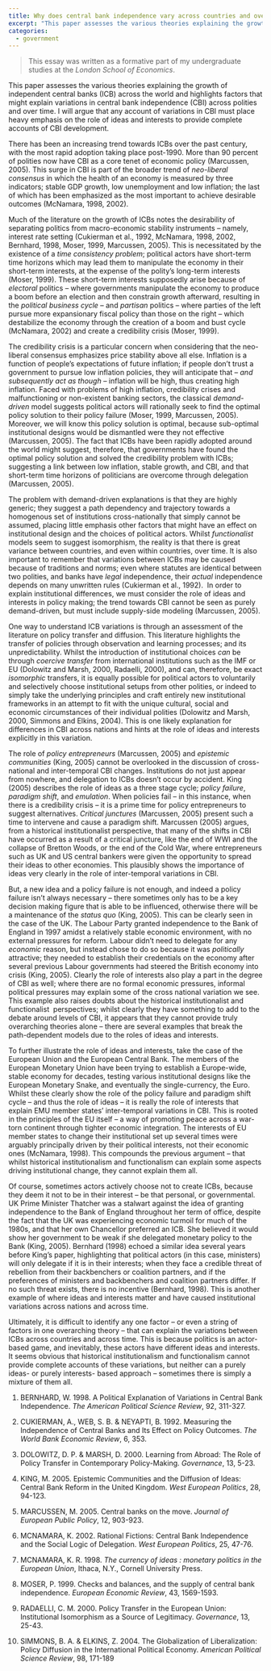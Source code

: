 ```yaml
---
title: Why does central bank independence vary across countries and over time?
excerpt: "This paper assesses the various theories explaining the growth of independent central banks and highlights factors that might explain variations in central bank independence."
categories:
  - government
---
```


> This essay was written as a formative part of my undergraduate studies at the *London School of Economics*.

This paper assesses the various theories explaining the growth of independent central banks (ICB) across the world and highlights factors that might explain variations in central bank independence (CBI) across polities and over time. I will argue that any account of variations in CBI must place heavy emphasis on the role of ideas and interests to provide complete accounts of CBI development.

There has been an increasing trend towards ICBs over the past century, with the most rapid adoption taking place post-1990. More than 90 percent of polities now have CBI as a core tenet of economic policy (Marcussen, 2005). This surge in CBI is part of the broader trend of *neo-liberal consensus* in which the health of an economy is measured by three indicators; stable GDP growth, low unemployment and low inflation; the last of which has been emphasized as the most important to achieve desirable outcomes (McNamara, 1998, 2002).

Much of the literature on the growth of ICBs notes the desirability of separating politics from macro-economic stability instruments – namely, interest rate setting (Cukierman et al., 1992, McNamara, 1998, 2002, Bernhard, 1998, Moser, 1999, Marcussen, 2005). This is necessitated by the existence of a *time consistency problem*; political actors have short-term time horizons which may lead them to manipulate the economy in their short-term interests, at the expense of the polity’s long-term interests (Moser, 1999). These short-term interests supposedly arise because of *electoral* politics – where governments manipulate the economy to produce a boom before an election and then constrain growth afterward, resulting in the *political business cycle* – and *partisan* politics – where parties of the left pursue more expansionary fiscal policy than those on the right – which destabilize the economy through the creation of a boom and bust cycle (McNamara, 2002) and create a credibility crisis (Moser, 1999).

The credibility crisis is a particular concern when considering that the neo-liberal consensus emphasizes price stability above all else. Inflation is a function of people’s expectations of future inflation; if people don’t trust a government to pursue low inflation policies, they will anticipate that – *and subsequently act as though* – inflation will be high, thus creating high inflation. Faced with problems of high inflation, credibility crises and malfunctioning or non-existent banking sectors, the classical *demand-driven* model suggests political actors will rationally seek to find the optimal policy solution to their policy failure (Moser, 1999, Marcussen, 2005). Moreover, we will know this policy solution is optimal, because sub-optimal institutional designs would be dismantled were they not effective (Marcussen, 2005). The fact that ICBs have been rapidly adopted around the world might suggest, therefore, that governments have found the optimal policy solution and solved the credibility problem with ICBs; suggesting a link between low inflation, stable growth, and CBI, and that short-term time horizons of politicians are overcome through delegation (Marcussen, 2005).

The problem with demand-driven explanations is that they are highly generic; they suggest a path dependency and trajectory towards a homogenous set of institutions cross-nationally that simply cannot be assumed, placing little emphasis other factors that might have an effect on institutional design and the choices of political actors. Whilst *functionalist* models seem to suggest isomorphism, the reality is that there is great variance between countries, and even within countries, over time. It is also important to remember that variations between ICBs may be caused because of traditions and norms; even where statutes are identical between two polities, and banks have *legal* independence, their *actual* independence depends on many unwritten rules (Cukierman et al., 1992).  In order to explain institutional differences, we must consider the role of ideas and interests in policy making; the trend towards CBI cannot be seen as purely demand-driven, but must include supply-side modeling (Marcussen, 2005).

One way to understand ICB variations is through an assessment of the literature on policy transfer and diffusion. This literature highlights the transfer of policies through observation and learning processes; and its unpredictability. Whilst the introduction of institutional choices *can* be through *coercive transfer* from international institutions such as the IMF or EU (Dolowitz and Marsh, 2000, Radaelli, 2000), and can, therefore, be exact *isomorphic* transfers, it is equally possible for political actors to voluntarily and selectively choose institutional setups from other polities, or indeed to simply take the underlying principles and craft entirely new institutional frameworks in an attempt to fit with the unique cultural, social and economic circumstances of their individual polities (Dolowitz and Marsh, 2000, Simmons and Elkins, 2004). This is one likely explanation for differences in CBI across nations and hints at the role of ideas and interests explicitly in this variation.

The role of *policy entrepreneurs* (Marcussen, 2005) and *epistemic communities* (King, 2005) cannot be overlooked in the discussion of cross-national and inter-temporal CBI changes. Institutions do not just appear from nowhere, and delegation to ICBs doesn’t occur by accident. King (2005) describes the role of ideas as a three stage cycle; *policy failure*, *paradigm shift*, and *emulation*. When policies fail – in this instance, when there is a credibility crisis – it is a prime time for policy entrepreneurs to suggest alternatives. *Critical junctures* (Marcussen, 2005) present such a time to intervene and cause a paradigm shift. Marcussen (2005) argues, from a historical institutionalist perspective, that many of the shifts in CBI have occurred as a result of a critical juncture, like the end of WWI and the collapse of Bretton Woods, or the end of the Cold War, where entrepreneurs such as UK and US central bankers were given the opportunity to spread their ideas to other economies. This plausibly shows the importance of ideas very clearly in the role of inter-temporal variations in CBI.

But, a new idea and a policy failure is not enough, and indeed a policy failure isn’t always necessary – there sometimes only has to be a key decision making figure that is able to be influenced, otherwise there will be a maintenance of the *status quo* (King, 2005). This can be clearly seen in the case of the UK. The Labour Party granted independence to the Bank of England in 1997 amidst a relatively stable economic environment, with no external pressures for reform. Labour didn’t need to delegate for any *economic* reason, but instead chose to do so because it was *politically* attractive; they needed to establish their credentials on the economy after several previous Labour governments had steered the British economy into crisis (King, 2005). Clearly the role of interests also play a part in the degree of CBI as well; where there are no formal economic pressures, informal political pressures may explain some of the cross national variation we see. This example also raises doubts about the historical institutionalist and functionalist  perspectives; whilst clearly they have something to add to the debate around levels of CBI, it appears that they cannot provide truly overarching theories alone – there are several examples that break the path-dependent models due to the roles of ideas and interests.

To further illustrate the role of ideas and interests, take the case of the European Union and the European Central Bank. The members of the European Monetary Union have been trying to establish a Europe-wide, stable economy for decades, testing various institutional designs like the European Monetary Snake, and eventually the single-currency, the Euro. Whilst these clearly show the role of the policy failure and paradigm shift cycle – and thus the role of ideas – it is really the role of interests that explain EMU member states’ inter-temporal variations in CBI. This is rooted in the principles of the EU itself – a way of promoting peace across a war-torn continent through tighter economic integration. The interests of EU member states to change their institutional set up several times were arguably principally driven by their political interests, not their economic ones (McNamara, 1998). This compounds the previous argument – that whilst historical institutionalism and functionalism can explain some aspects driving institutional change, they cannot explain them all.

Of course, sometimes actors actively choose not to create ICBs, because they deem it not to be in their interest – be that personal, or governmental. UK Prime Minister Thatcher was a stalwart against the idea of granting independence to the Bank of England throughout her term of office, despite the fact that the UK was experiencing economic turmoil for much of the 1980s, and that her own Chancellor preferred an ICB. She believed it would show her government to be weak if she delegated monetary policy to the Bank (King, 2005). Bernhard (1998) echoed a similar idea several years before King’s paper, highlighting that political actors (in this case, ministers) will only delegate if it is in their interests; when they face a credible threat of rebellion from their backbenchers or coalition partners, and if the preferences of ministers and backbenchers and coalition partners differ. If no such threat exists, there is no incentive (Bernhard, 1998). This is another example of where ideas and interests matter and have caused institutional variations across nations and across time.

Ultimately, it is difficult to identify any one factor – or even a string of factors in one overarching theory – that can explain the variations between ICBs across countries and across time. This is because politics is an actor-based game, and inevitably, these actors have different ideas and interests. It seems obvious that historical institutionalism and functionalism cannot provide complete accounts of these variations, but neither can a purely ideas- or purely interests- based approach – sometimes there is simply a mixture of them all.

<div class="footnotes" markdown="1">

1. BERNHARD, W. 1998. A Political Explanation of Variations in Central Bank Independence. *The American Political Science Review*, 92, 311-327.

2. CUKIERMAN, A., WEB, S. B. & NEYAPTI, B. 1992. Measuring the Independence of Central Banks and Its Effect on Policy Outcomes. *The World Bank Economic Review*, 6, 353.

3. DOLOWITZ, D. P. & MARSH, D. 2000. Learning from Abroad: The Role of Policy Transfer in Contemporary Policy-Making. *Governance*, 13, 5-23.

4. KING, M. 2005. Epistemic Communities and the Diffusion of Ideas: Central Bank Reform in the United Kingdom. *West European Politics*, 28, 94-123.

5. MARCUSSEN, M. 2005. Central banks on the move. *Journal of European Public Policy*, 12, 903-923.

6. MCNAMARA, K. 2002. Rational Fictions: Central Bank Independence and the Social Logic of Delegation. *West European Politics*, 25, 47-76.

7. MCNAMARA, K. R. 1998. *The currency of ideas : monetary politics in the European Union*, Ithaca, N.Y., Cornell University Press.

8. MOSER, P. 1999. Checks and balances, and the supply of central bank independence. *European Economic Review*, 43, 1569-1593.

9. RADAELLI, C. M. 2000. Policy Transfer in the European Union: Institutional Isomorphism as a Source of Legitimacy. *Governance*, 13, 25-43.

10. SIMMONS, B. A. & ELKINS, Z. 2004. The Globalization of Liberalization: Policy Diffusion in the International Political Economy. *American Political Science Review*, 98, 171-189

</div>